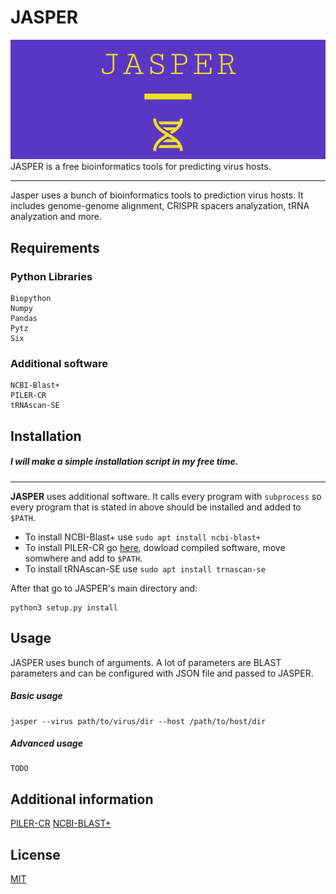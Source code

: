 # JASPER
![JASPER LOGO](https://github.com/777moneymaker/jasper/blob/main/logo.png)
JASPER is a free bioinformatics tools for predicting virus hosts. 

------------

Jasper uses a bunch of bioinformatics tools to prediction virus hosts. It includes genome-genome alignment, CRISPR spacers analyzation, tRNA analyzation and more.


## Requirements
### Python Libraries
```
Biopython
Numpy
Pandas
Pytz
Six
```
### Additional software
```
NCBI-Blast+
PILER-CR
tRNAscan-SE
```
## Installation
##### *I will make a simple installation script in my free time.*

------------


**JASPER** uses additional software. It calls every program with `subprocess` so every program that is stated in above should be installed and added to `$PATH`. 

* To install NCBI-Blast+ use `sudo apt install ncbi-blast+`
* To install PILER-CR go [here](http://www.drive5.com/pilercr/), dowload compiled software, move somwhere and add to `$PATH`.
* To install tRNAscan-SE use `sudo apt install trnascan-se`

After that go to JASPER's main directory and:
```
python3 setup.py install
```

## Usage
JASPER uses bunch of arguments. A lot of parameters are BLAST parameters and can be configured with JSON file and passed to JASPER.

##### Basic usage
```
jasper --virus path/to/virus/dir --host /path/to/host/dir
```

##### Advanced usage
```
TODO
```


## Additional information
[PILER-CR](https://bmcbioinformatics.biomedcentral.com/articles/10.1186/1471-2105-8-18)
[NCBI-BLAST+](https://www.ncbi.nlm.nih.gov/books/NBK279690/)

## License
[MIT](https://choosealicense.com/licenses/mit/)
